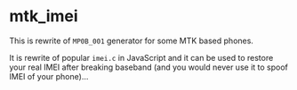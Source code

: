 # mtk_imei

This is rewrite of ``MP0B_001`` generator for some MTK based phones. 

It is rewrite of popular ``imei.c`` in JavaScript and it can be used to restore your real IMEI after breaking baseband (and you would never use it to spoof IMEI of your phone)...

